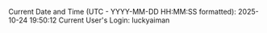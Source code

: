 Current Date and Time (UTC - YYYY-MM-DD HH:MM:SS formatted): 2025-10-24 19:50:12
Current User's Login: luckyaiman
